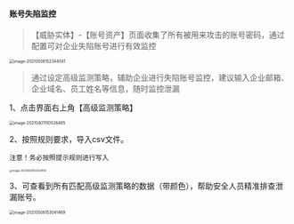 #### 账号失陷监控

> 【威胁实体】-【账号资产】页面收集了所有被用来攻击的账号密码，通过配置可对企业失陷账号进行有效监控

<img src="/images/20210812135309.png" alt="image-20210506152344041" style="zoom:50%;" />

> 通过设定高级监测策略，辅助企业进行失陷账号监控，建议输入企业邮箱、企业域名、员工姓名等信息，随时监控泄漏

1、点击界面右上角【高级监测策略】

<img src="/images/20210812135318.png" alt="image-20210401150526485" style="zoom: 50%;" />

2、按照规则要求，导入csv文件。

`注意！务必按照提示规则进行写入`

<img src="/images/20210812135326.png" alt="image-20210506153037454" style="zoom:33%;" />

3、可查看到所有匹配高级监测策略的数据（带颜色），帮助安全人员精准排查泄漏账号。

<img src="/images/20210812135333.png" alt="image-20210506153041469" style="zoom:50%;" />
